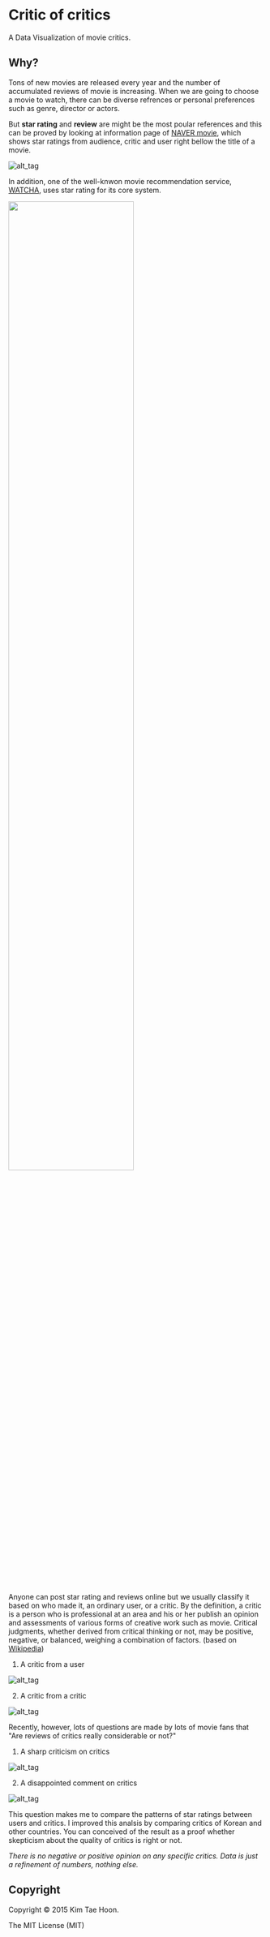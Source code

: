 Critic of critics
=================

A Data Visualization of movie critics.


Why?
----

Tons of new movies are released every year and the number of accumulated reviews of movie is increasing. When we are going to choose a movie to watch, there can be diverse refrences or personal preferences such as genre, director or actors.
 
But **star rating** and **review** are might be the most poular references and this can be proved by looking at information page of [NAVER movie](http://movie.naver.com/), which shows star ratings from audience, critic and user right bellow the title of a movie. 

![alt_tag](https://raw.githubusercontent.com/carpedm20/critic-of-critics/master/contents/naver.png)
 
In addition, one of the well-knwon movie recommendation service, [WATCHA](https://watcha.net/), uses star rating for its core system.

<img src="https://raw.githubusercontent.com/carpedm20/critic-of-critics/master/contents/watcha.png" width="70%">

Anyone can post star rating and reviews online but we usually classify it based on who made it, an ordinary user, or a critic. By the definition, a critic is a person who is professional at an area and his or her publish an opinion and assessments of various forms of creative work such as movie. Critical judgments, whether derived from critical thinking or not, may be positive, negative, or balanced, weighing a combination of factors. (based on [Wikipedia](http://en.wikipedia.org/wiki/Critic))

1. A critic from a user

 ![alt_tag](https://raw.githubusercontent.com/carpedm20/critic-of-critics/master/contents/critic_from_user.png)

2. A critic from a critic

 ![alt_tag](https://raw.githubusercontent.com/carpedm20/critic-of-critics/master/contents/critic_from_critic.png)

Recently, however, lots of questions are made by lots of movie fans that "Are reviews of critics really considerable or not?"

1. A sharp criticism on critics

 ![alt_tag](https://raw.githubusercontent.com/carpedm20/critic-of-critics/master/contents/question1.png)


2. A disappointed comment on critics

 ![alt_tag](https://raw.githubusercontent.com/carpedm20/critic-of-critics/master/contents/question2.png)


This question makes me to compare the patterns of star ratings between users and critics. I improved this analsis by comparing critics of Korean and other countries. You can conceived of the result as a proof whether skepticism about the quality of critics is right or not.

*There is no negative or positive opinion on any specific critics. Data is just a refinement of numbers, nothing else.*


Copyright
---------

Copyright :copyright: 2015 Kim Tae Hoon.

The MIT License (MIT)

